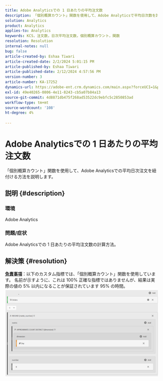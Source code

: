 ```yaml
---
title: Adobe Analyticsでの 1 日あたりの平均注文数
description: 「個別概算カウント」関数を使用して、Adobe Analyticsで平均日次数を計算する方法を説明します。
solution: Analytics
product: Analytics
applies-to: Analytics
keywords: KCS，注文数，日次平均注文数，個別概算カウント，関数
resolution: Resolution
internal-notes: null
bug: false
article-created-by: Eshaa Tiwari
article-created-date: 2/2/2024 5:01:15 PM
article-published-by: Eshaa Tiwari
article-published-date: 2/12/2024 4:57:56 PM
version-number: 3
article-number: KA-17252
dynamics-url: https://adobe-ent.crm.dynamics.com/main.aspx?forceUCI=1&pagetype=entityrecord&etn=knowledgearticle&id=9ac69aaa-ecc1-ee11-9079-6045bd006268
exl-id: 49e40265-0806-4e11-8243-cb5a07b84a13
source-git-commit: 4d8871db475f268ad53522dc9ebfc5c2850853ad
workflow-type: tm+mt
source-wordcount: '108'
ht-degree: 4%

---
```


# Adobe Analyticsでの 1 日あたりの平均注文数


「個別概算カウント」関数を使用して、Adobe Analyticsでの平均日次注文を紐付ける方法を説明します。

## 説明 {#description}


### 環境

Adobe Analytics

### 問題/症状

Adobe Analyticsでの 1 日あたりの平均注文数の計算方法。


## 解決策 {#resolution}


<u><b>免責事項</b></u>：以下のカスタム指標では、「個別概算カウント」関数を使用しています。 名前が示すように、これは 100% 正確な指標ではありませんが、結果は実際の値の 5% 以内になることが保証されています 95% の時間。
![](assets/62d446f9-58c7-ee11-9079-6045bd0067ea.png)
